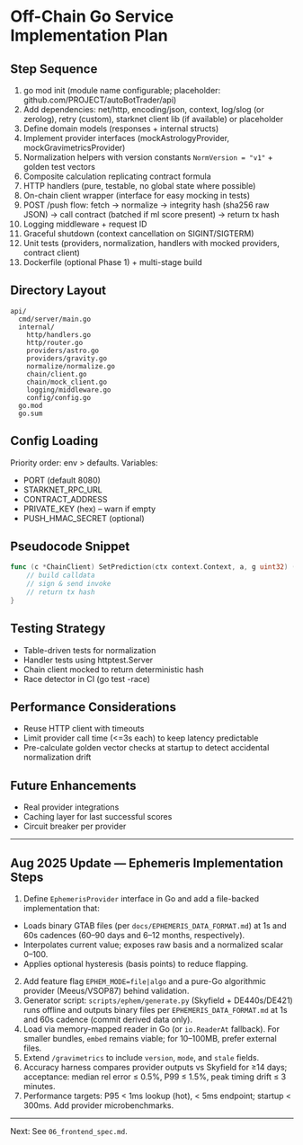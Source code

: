 # Off-Chain Go Service Implementation Plan

## Step Sequence

1. go mod init (module name configurable; placeholder: github.com/PROJECT/autoBotTrader/api)
2. Add dependencies: net/http, encoding/json, context, log/slog (or zerolog), retry (custom), starknet client lib (if available) or placeholder
3. Define domain models (responses + internal structs)
4. Implement provider interfaces (mockAstrologyProvider, mockGravimetricsProvider)
5. Normalization helpers with version constants `NormVersion = "v1"` + golden test vectors
6. Composite calculation replicating contract formula
7. HTTP handlers (pure, testable, no global state where possible)
8. On-chain client wrapper (interface for easy mocking in tests)
9. POST /push flow: fetch -> normalize -> integrity hash (sha256 raw JSON) -> call contract (batched if ml score present) -> return tx hash
10. Logging middleware + request ID
11. Graceful shutdown (context cancellation on SIGINT/SIGTERM)
12. Unit tests (providers, normalization, handlers with mocked providers, contract client)
13. Dockerfile (optional Phase 1) + multi-stage build

## Directory Layout

```
api/
  cmd/server/main.go
  internal/
    http/handlers.go
    http/router.go
    providers/astro.go
    providers/gravity.go
    normalize/normalize.go
    chain/client.go
    chain/mock_client.go
    logging/middleware.go
    config/config.go
  go.mod
  go.sum
```

## Config Loading

Priority order: env > defaults.
Variables:

- PORT (default 8080)
- STARKNET_RPC_URL
- CONTRACT_ADDRESS
- PRIVATE_KEY (hex) – warn if empty
- PUSH_HMAC_SECRET (optional)

## Pseudocode Snippet

```go
func (c *ChainClient) SetPrediction(ctx context.Context, a, g uint32) (string, error) {
    // build calldata
    // sign & send invoke
    // return tx hash
}
```

## Testing Strategy

- Table-driven tests for normalization
- Handler tests using httptest.Server
- Chain client mocked to return deterministic hash
- Race detector in CI (go test -race)

## Performance Considerations

- Reuse HTTP client with timeouts
- Limit provider call time (<=3s each) to keep latency predictable
- Pre-calculate golden vector checks at startup to detect accidental normalization drift

## Future Enhancements

- Real provider integrations
- Caching layer for last successful scores
- Circuit breaker per provider

---

## Aug 2025 Update — Ephemeris Implementation Steps

1. Define `EphemerisProvider` interface in Go and add a file-backed implementation that:

- Loads binary GTAB files (per `docs/EPHEMERIS_DATA_FORMAT.md`) at 1s and 60s cadences (60–90 days and 6–12 months, respectively).
- Interpolates current value; exposes raw basis and a normalized scalar 0–100.
- Applies optional hysteresis (basis points) to reduce flapping.

2. Add feature flag `EPHEM_MODE=file|algo` and a pure-Go algorithmic provider (Meeus/VSOP87) behind validation.
3. Generator script: `scripts/ephem/generate.py` (Skyfield + DE440s/DE421) runs offline and outputs binary files per `EPHEMERIS_DATA_FORMAT.md` at 1s and 60s cadence (commit derived data only).
4. Load via memory-mapped reader in Go (or `io.ReaderAt` fallback). For smaller bundles, `embed` remains viable; for 10–100MB, prefer external files.
5. Extend `/gravimetrics` to include `version`, `mode`, and `stale` fields.
6. Accuracy harness compares provider outputs vs Skyfield for ≥14 days; acceptance: median rel error ≤ 0.5%, P99 ≤ 1.5%, peak timing drift ≤ 3 minutes.
7. Performance targets: P95 < 1ms lookup (hot), < 5ms endpoint; startup < 300ms. Add provider microbenchmarks.

---

Next: See `06_frontend_spec.md`.
